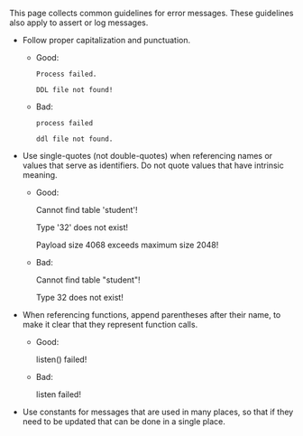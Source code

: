 This page collects common guidelines for error messages. These guidelines also apply to assert or log messages.

* Follow proper capitalization and punctuation.
  * Good:
    ```
    Process failed.

    DDL file not found!
    ```
  * Bad:
    ```
    process failed

    ddl file not found.
    ```
* Use single-quotes (not double-quotes) when referencing names or values that serve as identifiers. Do not quote values that have intrinsic meaning.

  * Good:

    Cannot find table 'student'!

    Type '32' does not exist!

    Payload size 4068 exceeds maximum size 2048!

  * Bad:

    Cannot find table "student"!

    Type 32 does not exist!

* When referencing functions, append parentheses after their name, to make it clear that they represent function calls.
  * Good:

    listen() failed!

  * Bad:

    listen failed!

* Use constants for messages that are used in many places, so that if they need to be updated that can be done in a single place.
